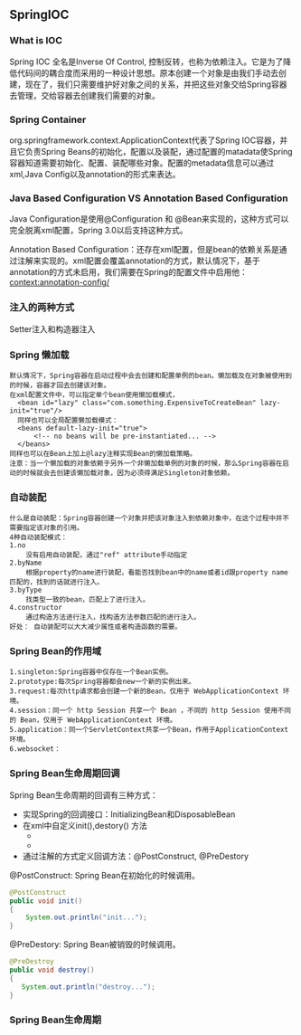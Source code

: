 ## SpringIOC

### What is IOC

Spring IOC 全名是Inverse Of Control, 控制反转，也称为依赖注入。它是为了降低代码间的耦合度而采用的一种设计思想。原本创建一个对象是由我们手动去创建，现在了，我们只需要维护好对象之间的关系，并把这些对象交给Spring容器去管理，交给容器去创建我们需要的对象。

### Spring Container

org.springframework.context.ApplicationContext代表了Spring IOC容器，并且它负责Spring Beans的初始化，配置以及装配，通过配置的matadata使Spring容器知道需要初始化、配置、装配哪些对象。配置的metadata信息可以通过xml,Java Config以及annotation的形式来表达。

### Java Based Configuration VS Annotation Based Configuration

Java Configuration是使用@Configuration 和 @Bean来实现的，这种方式可以完全脱离xml配置，Spring 3.0以后支持这种方式。

Annotation Based Configuration：还存在xml配置，但是bean的依赖关系是通过注解来实现的。xml配置会覆盖annotation的方式，默认情况下，基于annotation的方式未启用，我们需要在Spring的配置文件中启用他：<context:annotation-config/>

### 注入的两种方式

Setter注入和构造器注入



### Spring 懒加载

```
默认情况下，Spring容器在启动过程中会去创建和配置单例的bean。懒加载及在对象被使用到的时候，容器才回去创建该对象。
在xml配置文件中，可以指定单个bean使用懒加载模式，
  <bean id="lazy" class="com.something.ExpensiveToCreateBean" lazy-init="true"/>
  同样也可以全局配置懒加载模式：
  <beans default-lazy-init="true">
      <!-- no beans will be pre-instantiated... -->
  </beans>
同样也可以在Bean上加上@lazy注释实现Bean的懒加载策略。
注意：当一个懒加载的对象依赖于另外一个非懒加载单例的对象的时候，那么Spring容器在启动的时候就会去创建该懒加载对象，因为必须得满足Singleton对象依赖。
```

### 自动装配

```
什么是自动装配：Spring容器创建一个对象并把该对象注入到依赖对象中，在这个过程中并不需要指定该对象的引用。
4种自动装配模式：
1.no
	没有启用自动装配，通过"ref" attribute手动指定
2.byName
	根据property的name进行装配，看能否找到bean中的name或者id跟property name匹配的，找到的话就进行注入。
3.byType
	找类型一致的bean，匹配上了进行注入。
4.constructor
	通过构造方法进行注入，找构造方法参数匹配的进行注入。
好处： 自动装配可以大大减少属性或者构造函数的需要。
```

### Spring Bean的作用域

```
1.singleton:Spring容器中仅存在一个Bean实例。
2.prototype:每次Spring容器都会new一个新的实例出来。
3.request:每次http请求都会创建一个新的Bean，仅用于 WebApplicationContext 环境。
4.session：同一个 http Session 共享一个 Bean ，不同的 http Session 使用不同的 Bean，仅用于 WebApplicationContext 环境。
5.application：同一个ServletContext共享一个Bean，作用于ApplicationContext环境。
6.websocket：
```

### Spring Bean生命周期回调

Spring Bean生命周期的回调有三种方式：

- 实现Spring的回调接口：InitializingBean和DisposableBean
- 在xml中自定义init(),destory() 方法
  - <bean id="exampleInitBean" class="examples.ExampleBean" init-method="init"/>
  - <bean id="exampleInitBean" class="examples.ExampleBean" destroy-method="cleanup"/>
- 通过注解的方式定义回调方法：@PostConstruct, @PreDestory

@PostConstruct: Spring Bean在初始化的时候调用。

```java
@PostConstruct
public void init()
{
	System.out.println("init...");
}
```

@PreDestory: Spring Bean被销毁的时候调用。

```java
@PreDestroy
public void destroy()
{
   System.out.println("destroy...");
}
```

### Spring Bean生命周期

